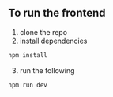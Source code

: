 ## To run the frontend

1. clone the repo
2. install dependencies
```bash
npm install
```
3. run the following
```bash
npm run dev
```